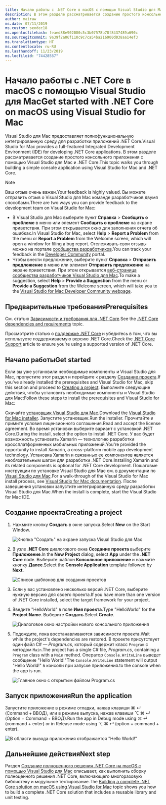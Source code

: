 ```yaml
---
title: Начало работы с .NET Core в macOS с помощью Visual Studio для Mac
description: В этом разделе рассматривается создание простого консольного приложения с помощью Visual Studio для Mac и .NET Core.
author: mairaw
ms.date: 07/11/2019
ms.custom: seodec18
ms.openlocfilehash: feaed88e902080c5c3b07578b78f8437489a690c
ms.sourcegitcommit: 9a39f2a06f110c9c7ca54ba216900d038aa14ef3
ms.translationtype: HT
ms.contentlocale: ru-RU
ms.lasthandoff: 11/23/2019
ms.locfileid: "74428587"
---
```

# <a name="get-started-with-net-core-on-macos-using-visual-studio-for-mac"></a><span data-ttu-id="ee277-103">Начало работы с .NET Core в macOS с помощью Visual Studio для Mac</span><span class="sxs-lookup"><span data-stu-id="ee277-103">Get started with .NET Core on macOS using Visual Studio for Mac</span></span>

<span data-ttu-id="ee277-104">Visual Studio для Mac предоставляет полнофункциональную интегрированную среду для разработки приложений .NET Core.</span><span class="sxs-lookup"><span data-stu-id="ee277-104">Visual Studio for Mac provides a full-featured Integrated Development Environment (IDE) for developing .NET Core applications.</span></span> <span data-ttu-id="ee277-105">В этом разделе рассматривается создание простого консольного приложения с помощью Visual Studio для Mac и .NET Core.</span><span class="sxs-lookup"><span data-stu-id="ee277-105">This topic walks you through building a simple console application using Visual Studio for Mac and .NET Core.</span></span>

> [!NOTE]
> <span data-ttu-id="ee277-106">Ваш отзыв очень важен.</span><span class="sxs-lookup"><span data-stu-id="ee277-106">Your feedback is highly valued.</span></span> <span data-ttu-id="ee277-107">Вы можете отправить отзыв о Visual Studio для Mac команде разработчиков двумя способами.</span><span class="sxs-lookup"><span data-stu-id="ee277-107">There are two ways you can provide feedback to the development team on Visual Studio for Mac:</span></span>
>
> * <span data-ttu-id="ee277-108">В Visual Studio для Mac выберите пункт **Справка** > **Сообщить о проблеме** в меню или элемент **Сообщить о проблеме** на экране приветствия. При этом открывается окно для заполнения отчета об ошибках.</span><span class="sxs-lookup"><span data-stu-id="ee277-108">In Visual Studio for Mac, select **Help** > **Report a Problem** from the menu or **Report a Problem** from the Welcome screen, which will open a window for filing a bug report.</span></span> <span data-ttu-id="ee277-109">Отслеживать свои отзывы можно на портале [сообщества разработчиков](https://developercommunity.visualstudio.com/spaces/8/index.html).</span><span class="sxs-lookup"><span data-stu-id="ee277-109">You can track your feedback in the [Developer Community](https://developercommunity.visualstudio.com/spaces/8/index.html) portal.</span></span>
> * <span data-ttu-id="ee277-110">Чтобы внести предложение, выберите пункт **Справка** > **Отправить предложение** в меню или элемент **Отправить предложение** на экране приветствия. При этом открывается [веб-страница сообщества разработчиков Visual Studio для Mac](https://developercommunity.visualstudio.com/content/idea/post.html?space=41).</span><span class="sxs-lookup"><span data-stu-id="ee277-110">To make a suggestion, select **Help** > **Provide a Suggestion** from the menu or **Provide a Suggestion** from the Welcome screen, which will take you to the [Visual Studio for Mac Developer Community webpage](https://developercommunity.visualstudio.com/content/idea/post.html?space=41).</span></span>

## <a name="prerequisites"></a><span data-ttu-id="ee277-111">Предварительные требования</span><span class="sxs-lookup"><span data-stu-id="ee277-111">Prerequisites</span></span>

<span data-ttu-id="ee277-112">См. статью [Зависимости и требования для .NET Core](../install/dependencies.md?tabs=netcore30&pivots=os-macos).</span><span class="sxs-lookup"><span data-stu-id="ee277-112">See the [.NET Core dependencies and requirements](../install/dependencies.md?tabs=netcore30&pivots=os-macos) topic.</span></span>

<span data-ttu-id="ee277-113">Просмотрите статью о [поддержке .NET Core](/visualstudio/mac/net-core-support) и убедитесь в том, что вы используете поддерживаемую версию .NET Core.</span><span class="sxs-lookup"><span data-stu-id="ee277-113">Check the [.NET Core Support](/visualstudio/mac/net-core-support) article to ensure you're using a supported version of .NET Core.</span></span>

## <a name="get-started"></a><span data-ttu-id="ee277-114">Начало работы</span><span class="sxs-lookup"><span data-stu-id="ee277-114">Get started</span></span>

<span data-ttu-id="ee277-115">Если вы уже установили необходимые компоненты и Visual Studio для Mac, пропустите этот раздел и перейдите к разделу [Создание проекта](#creating-a-project).</span><span class="sxs-lookup"><span data-stu-id="ee277-115">If you've already installed the prerequisites and Visual Studio for Mac, skip this section and proceed to [Creating a project](#creating-a-project).</span></span> <span data-ttu-id="ee277-116">Выполните следующие действия, чтобы установить необходимые компоненты и Visual Studio для Mac:</span><span class="sxs-lookup"><span data-stu-id="ee277-116">Follow these steps to install the prerequisites and Visual Studio for Mac:</span></span>

<span data-ttu-id="ee277-117">Скачайте [установщик Visual Studio для Mac](https://visualstudio.microsoft.com/vs/mac/?utm_medium=microsoft&utm_source=docs.microsoft.com&utm_campaign=inline+link).</span><span class="sxs-lookup"><span data-stu-id="ee277-117">Download the [Visual Studio for Mac installer](https://visualstudio.microsoft.com/vs/mac/?utm_medium=microsoft&utm_source=docs.microsoft.com&utm_campaign=inline+link).</span></span> <span data-ttu-id="ee277-118">Запустите установщик.</span><span class="sxs-lookup"><span data-stu-id="ee277-118">Run the installer.</span></span> <span data-ttu-id="ee277-119">Прочитайте и примите условия лицензионного соглашения.</span><span class="sxs-lookup"><span data-stu-id="ee277-119">Read and accept the license agreement.</span></span> <span data-ttu-id="ee277-120">Во время установки выберите вариант с установкой .NET Core.</span><span class="sxs-lookup"><span data-stu-id="ee277-120">During the install, select the option to install .NET Core.</span></span> <span data-ttu-id="ee277-121">У вас будет возможность установить Xamarin — технологию разработки кроссплатформенных мобильных приложений.</span><span class="sxs-lookup"><span data-stu-id="ee277-121">You're provided the opportunity to install Xamarin, a cross-platform mobile app development technology.</span></span> <span data-ttu-id="ee277-122">Установка Xamarin и связанных ее компонентов является необязательным шагом для разработки .NET Core.</span><span class="sxs-lookup"><span data-stu-id="ee277-122">Installing Xamarin and its related components is optional for .NET Core development.</span></span> <span data-ttu-id="ee277-123">Пошаговые инструкции по установке Visual Studio для Mac см. в документации по [Visual Studio для Mac](/visualstudio/mac/).</span><span class="sxs-lookup"><span data-stu-id="ee277-123">For a walk-through of the Visual Studio for Mac install process, see [Visual Studio for Mac documentation](/visualstudio/mac/).</span></span> <span data-ttu-id="ee277-124">После завершения установки запустите интегрированную среду разработки Visual Studio для Mac.</span><span class="sxs-lookup"><span data-stu-id="ee277-124">When the install is complete, start the Visual Studio for Mac IDE.</span></span>

## <a name="creating-a-project"></a><span data-ttu-id="ee277-125">Создание проекта</span><span class="sxs-lookup"><span data-stu-id="ee277-125">Creating a project</span></span>

1. <span data-ttu-id="ee277-126">Нажмите кнопку **Создать** в окне запуска.</span><span class="sxs-lookup"><span data-stu-id="ee277-126">Select **New** on the Start Window.</span></span>

   ![Кнопка "Создать" на экране запуска Visual Studio для Mac](./media/using-on-mac-vs/visual-studio-mac-new-project.png)

1. <span data-ttu-id="ee277-128">В узле **.NET Core** диалогового окна **Создание проекта** выберите **Приложение**.</span><span class="sxs-lookup"><span data-stu-id="ee277-128">In the **New Project** dialog, select **App** under the **.NET Core** node.</span></span> <span data-ttu-id="ee277-129">Выберите шаблон **Консольное приложение** и нажмите кнопку **Далее**.</span><span class="sxs-lookup"><span data-stu-id="ee277-129">Select the **Console Application** template followed by **Next**.</span></span>

   ![Список шаблонов для создания проектов](./media/using-on-mac-vs/visual-studio-mac-new-dialog.png)

1. <span data-ttu-id="ee277-131">Если у вас установлено несколько версий .NET Core, выберите нужную версию для своего проекта.</span><span class="sxs-lookup"><span data-stu-id="ee277-131">If you have more than one version of .NET Core installed, select the target framework for your project.</span></span>

1. <span data-ttu-id="ee277-132">Введите "HelloWorld" в поле **Имя проекта**.</span><span class="sxs-lookup"><span data-stu-id="ee277-132">Type "HelloWorld" for the **Project Name**.</span></span> <span data-ttu-id="ee277-133">Выберите **Создать**.</span><span class="sxs-lookup"><span data-stu-id="ee277-133">Select **Create**.</span></span>

   ![Диалоговое окно настройки нового консольного приложения](./media/using-on-mac-vs/visual-studio-mac-new-options.png)

1. <span data-ttu-id="ee277-135">Подождите, пока восстанавливаются зависимости проекта.</span><span class="sxs-lookup"><span data-stu-id="ee277-135">Wait while the project's dependencies are restored.</span></span> <span data-ttu-id="ee277-136">В проекте присутствует один файл C# — *Program.cs*, который содержит класс `Program` с методом `Main`.</span><span class="sxs-lookup"><span data-stu-id="ee277-136">The project has a single C# file, *Program.cs*, containing a `Program` class with a `Main` method.</span></span> <span data-ttu-id="ee277-137">Оператор `Console.WriteLine` выведет сообщение "Hello World!"</span><span class="sxs-lookup"><span data-stu-id="ee277-137">The `Console.WriteLine` statement will output "Hello World!"</span></span> <span data-ttu-id="ee277-138">в консоли при запуске приложения.</span><span class="sxs-lookup"><span data-stu-id="ee277-138">to the console when the app is run.</span></span>

   ![Главное окно с открытым файлом Program.cs](./media/using-on-mac-vs/visual-studio-mac-editor.png)

## <a name="run-the-application"></a><span data-ttu-id="ee277-140">Запуск приложения</span><span class="sxs-lookup"><span data-stu-id="ee277-140">Run the application</span></span>

<span data-ttu-id="ee277-141">Запустите приложение в режиме отладки, нажав клавиши ⌘ ↵ (Command + ВВОД), или в режиме выпуска, нажав клавиши ⌥ ⌘ ↵ (Option + Command + ВВОД).</span><span class="sxs-lookup"><span data-stu-id="ee277-141">Run the app in Debug mode using ⌘ ↵ (command + enter) or in Release mode using ⌥ ⌘ ↵ (option + command + enter).</span></span>

![В области вывода приложения отображается "Hello World!"](./media/using-on-mac-vs/visual-studio-mac-output.png)

## <a name="next-step"></a><span data-ttu-id="ee277-143">Дальнейшие действия</span><span class="sxs-lookup"><span data-stu-id="ee277-143">Next step</span></span>

<span data-ttu-id="ee277-144">Раздел [Создание полноценного решения .NET Core на macOS с помощью Visual Studio для Mac](using-on-mac-vs-full-solution.md) описывает, как выполнить сборку полноценного решения .NET Core, включающего многоразовую библиотеку и модульное тестирование.</span><span class="sxs-lookup"><span data-stu-id="ee277-144">The [Building a complete .NET Core solution on macOS using Visual Studio for Mac](using-on-mac-vs-full-solution.md) topic shows you how to build a complete .NET Core solution that includes a reusable library and unit testing.</span></span>

